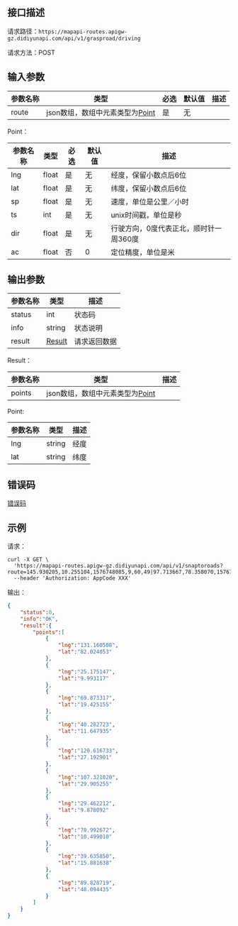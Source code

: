 ## 接口描述
请求路径：`https://mapapi-routes.apigw-gz.didiyunapi.com/api/v1/grasproad/driving`

请求方法：POST
## 输入参数

|参数名称 | 类型 | 必选 | 默认值 | 描述|
|--------|-----|-----|-----|-----|
|route| json数组，数组中元素类型为[Point](#Point) | 是 | 无 | |

<span id="Point"></span>
Point：

|参数名称 | 类型 | 必选 | 默认值 | 描述|
|--------|-----|-----|-----|-----|
|lng| float | 是 | 无 | 经度，保留小数点后6位 |
|lat| float | 是 | 无 | 纬度，保留小数点后6位 |
|sp| float | 是 | 无 | 速度，单位是公里／小时 |
|ts| int | 是 | 无 | unix时间戳，单位是秒 |
|dir| float | 是 | 无 | 行驶方向，0度代表正北，顺时针一周360度 |
|ac| float | 否 | 0 | 定位精度，单位是米 |


## 输出参数

|参数名称  | 类型 | 描述|
|--------|-----|-----|
|status | int  |状态码 |
|info|string|状态说明	|
|result | [Result](#Result)|请求返回数据 |

<span id="Result"></span>
Result：

|参数名称  | 类型 | 描述 |
|--------|-----|-----|
|points | json数组，数组中元素类型为[Point](#Point) |  |

<span id="Point"></span>
Point:

|参数名称  | 类型 | 描述 |
|--------|-----|-----|
|lng   | string | 经度 |
|lat | string | 纬度 |

## 错误码
[错误码](/static/apimarket-docs/services/地图/错误码.md#errorCode)

## 示例

请求：
``` shell
curl -X GET \
  'https://mapapi-routes.apigw-gz.didiyunapi.com/api/v1/snaptoroads?route=145.930205,10.255104,1576748085,9,60,49|97.713667,78.358070,1576748085,14,71,112|76.243073,42.894037,1576748085,11,80,89|3.299755,7.460810,1576748085,15,64,16|35.908980,57.017298,1576748085,4,30,36|29.889244,14.692414,1576748085,18,70,127|67.522386,75.305354,1576748085,6,45,243|97.136786,9.462057,1576748085,3,118,147|148.201296,80.584601,1576748085,11,76,152|59.230218,13.087488,1576748085,13,24,289'\
  --header 'Authorization: AppCode XXX'
```
输出：
``` json
{
    "status":0,
    "info":"OK",
    "result":{
        "points":[
            {
                "lng":"131.160508",
                "lat":"82.024053"
            },
            {
                "lng":"25.175147",
                "lat":"9.993117"
            },
            {
                "lng":"69.873317",
                "lat":"19.425155"
            },
            {
                "lng":"40.282723",
                "lat":"11.647935"
            },
            {
                "lng":"120.616733",
                "lat":"27.192901"
            },
            {
                "lng":"107.321020",
                "lat":"29.905255"
            },
            {
                "lng":"29.462212",
                "lat":"9.878092"
            },
            {
                "lng":"70.992672",
                "lat":"10.499010"
            },
            {
                "lng":"39.635850",
                "lat":"15.881638"
            },
            {
                "lng":"89.828719",
                "lat":"48.094435"
            }
        ]
    }
}
```
